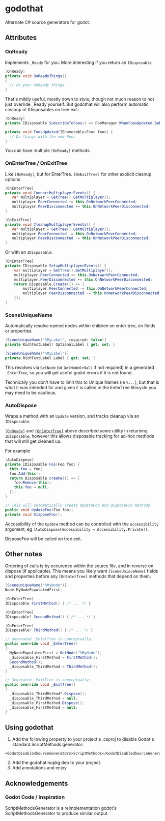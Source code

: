 ﻿# godothat


Alternate C# source generators for godot.

## Attributes

### OnReady

Implements `_Ready` for you. More interesting if you return an `IDisposable`

```csharp
[OnReady]
private void DoReadyThings()
{
  // do your OnReady things
}
```

That's mildly useful, mostly down to style, though not much reason to not just override _Ready yourself. 
But godothat will also perform automatic cleanup of IDisposables on tree exit:

```csharp
[OnReady]
private IDisposable SubscribeToFoos() => FooManager.WhenFoosUpdated.Subscribe(this.FoosUpdated);

private void FoosUpdated(IEnumerable<Foo> foos) {
  // Do things with the new Foos 
}
```

You can have multiple `[OnReady]` methods.

### OnEnterTree / OnExitTree
Like `[OnReady]`, but for EnterTree. `[OnExitTree]` for other explicit cleanup options. 
```csharp
[OnEnterTree]
private void ConnectMultiplayerEvents() {
   var multiplayer = GetTree().GetMultiplayer();
   multiplayer.PeerConnected += this.OnNetworkPeerConnected;
   multiplayer.PeerDisconnected += this.OnNetworkPeerDisconnected;
}

[OnExitTree]
private void CleanupMultiplayerEvents() {
   var multiplayer = GetTree().GetMultiplayer();
   multiplayer.PeerConnected -= this.OnNetworkPeerConnected;
   multiplayer.PeerDisconnected -= this.OnNetworkPeerDisconnected;
}
```

Or with an `IDisposable`:

```csharp
[OnEnterTree]
private IDisposable SetupMultiplayerEvents() {
    var multiplayer = GetTree().GetMultiplayer();
    multiplayer.PeerConnected += this.OnNetworkPeerConnected;
    multiplayer.PeerDisconnected += this.OnNetworkPeerDisconnected;
    return Disposable.Create(() => {
        multiplayer.PeerConnected -= this.OnNetworkPeerConnected;
        multiplayer.PeerDisconnected -= this.OnNetworkPeerDisconnected;
    });
}
```

### SceneUniqueName

Automatically resolve named nodes within children on enter tree, on fields or properties.

```csharp
[SceneUniqueName("%MyLabel", required: false)]
private RichTextLabel? OptionalLabel { get; set; }

[SceneUniqueName("%MyLabel")]
private RichTextLabel Label { get; set; }
```

This resolves via `GetNode` (or `GetNodeOrNull` if not required) in a generated `_EnterTree`, so you will get useful
godot errors if it is not found.

Technically you don't have to limit this to Unique Names (ie `%...`), but that is what it was intended for and given it
is called in the EnterTree lifecycle you may need to be cautious.

### AutoDispose

Wraps a method with an `Update` version, and tracks cleanup via an `IDisposable`.

[`[OnReady]`](#onready) and [`[OnEnterTree]`](#onentertree--onexittree) above described some utility in returning
`IDisposable`, however this allows disposable tracking for ad-hoc methods that will still get cleaned up.

For example

```csharp
[AutoDispose]
private IDisposable Foo(Foo foo) {
  this.foo = foo;
  foo.Add(this);
  return Disposable.create(() => {
    foo.Remove(this);
    this.foo = null;
  });
}

// This will automatically create UpdateFoo and DisposeFoo methods.
public void UpdateFoo(Foo foo);
private void DisposeFoo();
```

Accessibility of the `Update` method can be controlled with the `accessibility` argument, eg
`[AutoDispose(Accessibility = Accessibility.Private)]`.

DisposeFoo will be called on tree exit.

## Other notes

Ordering of calls is by occurence within the source file, and in reverse on dispose (if applicable).
This means you likely want `[SceneUniqueName]` fields and properties before any `[OnEnterTree]` methods
that depend on them.

```csharp
[SceneUniqueName("%MyNode")]
Node MyNodePopulatedFirst;

[OnEnterTree]
IDisposable FirstMethod() { /* ... */ }

[OnEnterTree]
IDisposable? SecondMethod() { /* ... */ }

[OnEnterTree]
IDisposable? ThirdMethod() { /* ... */ }

// Generated _EnterTree is conceptually:
public override void _EnterTree()
{
  MyNodePopulatedFirst = GetNode("%MyNode");
  _disposable_FirstMethod = FirstMethod();
  SecondMethod();
  _disposable_ThirdMethod = ThirdMethod();
}

// Generated _ExitTree is conceptually:
public override void _ExitTree()
{
  _disposable_ThirdMethod?.Dispose();
  _disposable_ThirdMethod = null;
  _disposable_FirstMethod.Dispose();
  _disposable_FirstMethod = null;
}
```

## Using godothat

1. Add the following property to your project's .csproj to disable Godot's standard ScriptMethods generator:
```
<GodotDisabledSourceGenerators>ScriptMethods</GodotDisabledSourceGenerators>
```

2. Add the godohat nupkg dep to your project.
3. Add annotations and enjoy

## Acknowledgements

### Godot Code / Inspiration

ScriptMethodsGenerator is a reimplementation godot's ScriptMethodsGenerator to produce similar output.
